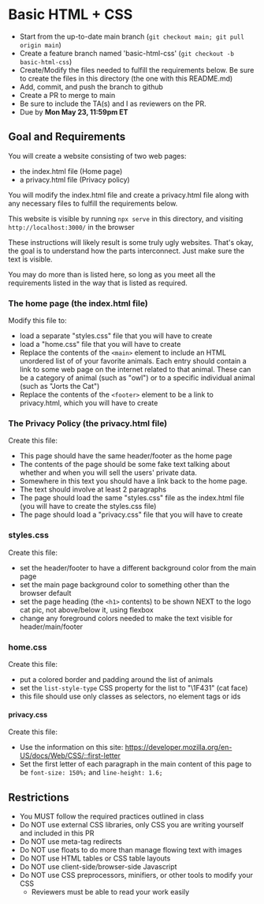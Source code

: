 # Basic HTML + CSS

* Start from the up-to-date main branch (`git checkout main; git pull origin main`)
* Create a feature branch named 'basic-html-css' (`git checkout -b basic-html-css`)
* Create/Modify the files needed to fulfill the requirements below.  Be sure to create the files in this directory (the one with this README.md)
* Add, commit, and push the branch to github
* Create a PR to merge to main
* Be sure to include the TA(s) and I as reviewers on the PR.  
* Due by **Mon May 23, 11:59pm ET**

## Goal and Requirements

You will create a website consisting of two web pages:
- the index.html file (Home page)
- a privacy.html file (Privacy policy)

You will modify the index.html file and create a privacy.html file along with any necessary files to fulfill the requirements below.

This website is visible by running `npx serve` in this directory, and visiting `http://localhost:3000/` in the browser

These instructions will likely result is some truly ugly websites. That's okay, the goal is to understand how the parts interconnect. Just make sure the text is visible.

You may do more than is listed here, so long as you meet all the requirements listed in the way that is listed as required.

### The home page (the index.html file)

Modify this file to:
- load a separate "styles.css" file that you will have to create
- load a "home.css" file that you will have to create
- Replace the contents of the `<main>` element to include an HTML unordered list of of your favorite animals. Each entry should contain a link to some web page on the internet related to that animal. These can be a category of animal (such as "owl") or to a specific individual animal (such as "Jorts the Cat")
- Replace the contents of the `<footer>` element to be a link to privacy.html, which you will have to create

### The Privacy Policy (the privacy.html file)

Create this file:
- This page should have the same header/footer as the home page
- The contents of the page should be some fake text talking about whether and when you will sell the users' private data.  
- Somewhere in this text you should have a link back to the home page. 
- The text should involve at least 2 paragraphs
- The page should load the same "styles.css" file as the index.html file (you will have to create the styles.css file)
- The page should load a "privacy.css" file that you will have to create

### styles.css

Create this file:
- set the header/footer to have a different background color from the main page
- set the main page background color to something other than the browser default
- set the page heading (the `<h1>` contents) to be shown NEXT to the logo cat pic, not above/below it, using flexbox
- change any foreground colors needed to make the text visible for header/main/footer

### home.css

Create this file:
- put a colored border and padding around the list of animals
- set the `list-style-type` CSS property for the list to "\1F431" (cat face)
- this file should use only classes as selectors, no element tags or ids

#### privacy.css

Create this file:
- Use the information on this site: https://developer.mozilla.org/en-US/docs/Web/CSS/::first-letter
- Set the first letter of each paragraph in the main content of this page to be `font-size: 150%;` and `line-height: 1.6;`

## Restrictions
* You MUST follow the required practices outlined in class
* Do NOT use external CSS libraries, only CSS you are writing yourself and included in this PR
* Do NOT use meta-tag redirects
* Do NOT use floats to do more than manage flowing text with images
* Do NOT use HTML tables or CSS table layouts
* Do NOT use client-side/browser-side Javascript
* Do NOT use CSS preprocessors, minifiers, or other tools to modify your CSS
  * Reviewers must be able to read your work easily

